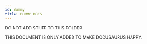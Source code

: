 ```yaml
---
id: dummy
title: DUMMY DOCS
---
```


DO NOT ADD STUFF TO THIS FOLDER.

THIS DOCUMENT IS ONLY ADDED TO MAKE DOCUSAURUS HAPPY.
